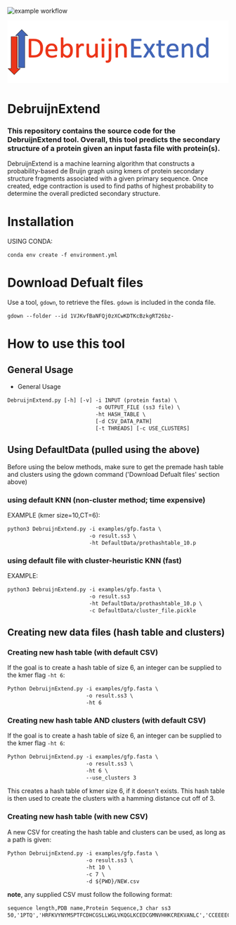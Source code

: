 
![example workflow](https://github.com/Dreycey/DebruijnExtend/actions/workflows/github_actions.yml/badge.svg)

![Debruijn Extend](figures/debruijnextend_logo.png)

# DebruijnExtend
### This repository contains the source code for the DebruijnExtend tool. Overall, this tool predicts the secondary structure of a protein given an input fasta file with protein(s).

DebruijnExtend is a machine learning algorithm that constructs a probability-based de Bruijn graph using kmers of protein secondary structure fragments associated with a given primary sequence. Once created, edge contraction is used to find paths of highest probability to determine the overall predicted secondary structure.

# Installation
USING CONDA:
```
conda env create -f environment.yml
```

# Download Defualt files
Use a tool, `gdown`, to retrieve the files. `gdown` is included in the conda file.
```
gdown --folder --id 1VJKvfBaNFQj0zXCwKDTKcBzkgRT26bz-
```

# How to use this tool

## General Usage
* General Usage
```
DebruijnExtend.py [-h] [-v] -i INPUT (protein fasta) \
                            -o OUTPUT_FILE (ss3 file) \
                            -ht HASH_TABLE \
                            [-d CSV_DATA_PATH]
                            [-t THREADS] [-c USE_CLUSTERS]
```

## Using DefaultData (pulled using the above)
Before using the below methods, make sure to get the premade hash table and clusters using the gdown command ('Download Defualt files' section above)

### using default KNN (non-cluster method; time expensive)

EXAMPLE (kmer size=10,CT=6):                                                                        
```
python3 DebruijnExtend.py -i examples/gfp.fasta \
                          -o result.ss3 \
                          -ht DefaultData/prothashtable_10.p
```

### using default file with cluster-heuristic KNN (fast)
EXAMPLE:                                                                        
```
python3 DebruijnExtend.py -i examples/gfp.fasta \
                          -o result.ss3
                          -ht DefaultData/prothashtable_10.p \
                          -c DefaultData/cluster_file.pickle
```

## Creating new data files (hash table and clusters)

### Creating new hash table (with default CSV)
If the goal is to create a hash table of size 6, an integer can be supplied to the kmer flag `-ht 6`:
```
Python DebruijnExtend.py -i examples/gfp.fasta \
                         -o result.ss3 \
                         -ht 6
```

### Creating new hash table AND clusters (with default CSV)
If the goal is to create a hash table of size 6, an integer can be supplied to the kmer flag `-ht 6`:
```
Python DebruijnExtend.py -i examples/gfp.fasta \
                         -o result.ss3 \
                         -ht 6 \
                         --use_clusters 3
```
This creates a hash table of kmer size 6, if it doesn't exists. This hash table is then used to create the clusters with a hamming distance cut off of 3.

### Creating new hash table (with new CSV)
A new CSV for creating the hash table and clusters can be used, as long as a path is given:
```
Python DebruijnExtend.py -i examples/gfp.fasta \
                         -o result.ss3 \
                         -ht 10 \
                         -c 7 \
                         -d ${PWD}/NEW.csv 
```

**note**, any supplied CSV must follow the following format:
```
sequence length,PDB name,Protein Sequence,3 char ss3
50,'1PTQ','HRFKVYNYMSPTFCDHCGSLLWGLVKQGLKCEDCGMNVHHKCREKVANLC','CCEEEECCCCCCECCCCCCECCCCCCCEEEECCCCCEECHHHHCCCCCCC'
```